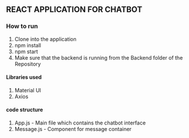 ## REACT APPLICATION FOR CHATBOT

### How to run

1. Clone into the application
2. npm install
3. npm start
4. Make sure that the backend is running from the Backend folder of the Repository

#### Libraries used

1. Material UI
2. Axios

#### code structure

1. App.js - Main file which contains the chatbot interface
2. Message.js - Component for message container
